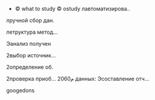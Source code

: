 - © what to study
© ostudy
лавтоматизирова..

лручной сбор дан.

летруктура метод...

Эанализ получен

2выбор источник...

2определение об.

2проверка приоб...
‏م2060‎ данных:
Эсоставление отч...

googedons
